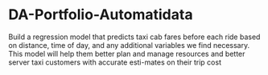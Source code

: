 # DA-Portfolio-Automatidata
Build a regression model that predicts taxi cab fares before each ride based on distance, time of day, and any additional variables we find necessary. This model will help them better plan and manage resources and better server taxi customers with accurate esti-mates on their trip cost
